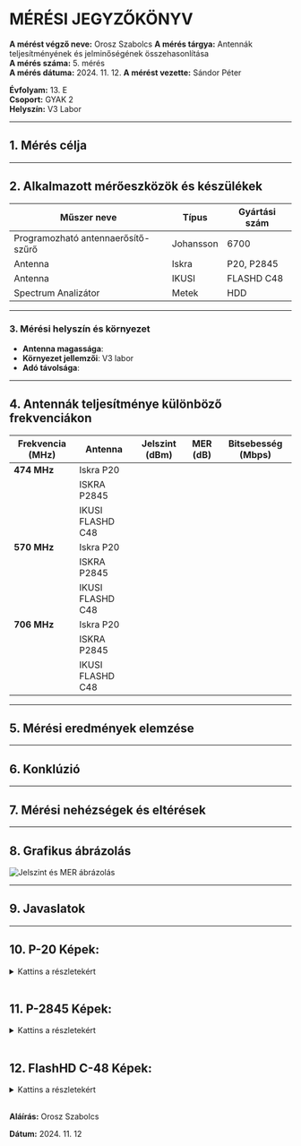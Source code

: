 
# MÉRÉSI JEGYZŐKÖNYV

**A mérést végző neve:** Orosz Szabolcs 
**A mérés tárgya:** Antennák teljesítményének és jelminőségének összehasonlítása  
**A mérés száma:** 5. mérés  
**A mérés dátuma:** 2024. 11. 12.
**A mérést vezette:** Sándor Péter  

**Évfolyam:** 13. E  
**Csoport:** GYAK 2  
**Helyszín:** V3 Labor  

---

## 1. Mérés célja


---

## 2. Alkalmazott mérőeszközök és készülékek

| Műszer neve                         | Típus       | Gyártási szám |
| ----------------------------------- | ----------- | ------------- |
| Programozható antennaerősítő-szűrő  | Johansson   | 6700          |
| Antenna                             | Iskra       | P20, P2845    |
| Antenna                             | IKUSI       | FLASHD C48    |
| Spectrum Analizátor                 | Metek       | HDD           |

---

### 3. **Mérési helyszín és környezet**
- **Antenna magassága**: 
- **Környezet jellemzői**: V3 labor
- **Adó távolsága**: 

---

## 4. Antennák teljesítménye különböző frekvenciákon

| Frekvencia (MHz) | Antenna          | Jelszint (dBm) | MER (dB) | Bitsebesség (Mbps) |
| ---------------- | ---------------- | -------------- | -------- | ------------------ |
| **474 MHz**      | Iskra P20        |                |     |           |
|                  | ISKRA P2845      |                |     |           |
|                  | IKUSI FLASHD C48 |                |     |           |
| **570 MHz**      | Iskra P20        |                |     |           |
|                  | ISKRA P2845      |                |     |           |
|                  | IKUSI FLASHD C48 |                |     |           |
| **706 MHz**      | Iskra P20        |                |     |           |
|                  | ISKRA P2845      |                |     |           |
|                  | IKUSI FLASHD C48 |                |     |           |

---

## 5. Mérési eredmények elemzése

---

## 6. Konklúzió

---

## 7. Mérési nehézségek és eltérések

---

## 8. Grafikus ábrázolás

![Jelszint és MER ábrázolás]() 

---

## 9. Javaslatok

---

## 10. P-20 Képek:
<details>
<summary>Kattins a részletekért</summary>

**474Mhz Mért Képek:**
    <img />
    <img />

---

**570MHz Mért Képek**
    <img />
    <img />

---

**706MHz Mért Képek**
    <img />
    <img />

---

</details>

<br>

## 11. P-2845 Képek:
<details>

<summary>Kattins a részletekért</summary>

**474Mhz Mért Képek:**
    <img />
    <img />

---

**570MHz Mért Képek**
    <img/>
    <img />

---

**706MHz Mért Képek**
    <img />
    <img/>

---

</details>

<br>

## 12. FlashHD C-48 Képek:
<details>
<summary>Kattins a részletekért</summary>

**474Mhz Mért Képek:**
    <img />
    <img />

---

**570MHz Mért Képek**
    <img />
    <img />

---

**706MHz Mért Képek**
    <img/>
    <img />

---

</details>


<br>

**Aláírás:** Orosz Szabolcs

**Dátum:** 2024. 11. 12
